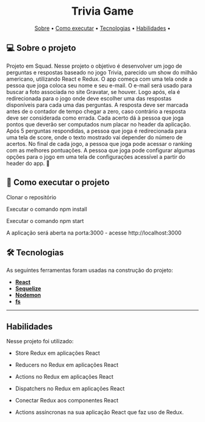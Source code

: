 <h1 align="center">
Trivia Game
</h1>

<p align="center">
 <a href="#-sobre-o-projeto">Sobre</a> •
 <a href="#-como-executar-o-projeto">Como executar</a> • 
 <a href="#-tecnologias">Tecnologias</a> • 
 <a href="#habilidades">Habilidades</a> • 
 
</p>


## 💻 Sobre o projeto

Projeto em Squad.
Nesse projeto o objetivo é desenvolver um jogo de perguntas e respostas baseado no jogo Trivia, parecido um show do milhão americano, utilizando React e Redux.
O app começa com uma tela onde a pessoa que joga coloca seu nome e seu e-mail. O e-mail será usado para buscar a foto associada no site Gravatar, se houver.
Logo após, ela é redirecionada para o jogo onde deve escolher uma das respostas disponíveis para cada uma das perguntas. A resposta deve ser marcada antes de o contador de tempo chegar a zero, caso contrário a resposta deve ser considerada como errada.
Cada acerto dá à pessoa que joga pontos que deverão ser computados num placar no header da aplicação. Após 5 perguntas respondidas, a pessoa que joga é redirecionada para uma tela de score, onde o texto mostrado vai depender do número de acertos. No final de cada jogo, a pessoa que joga pode acessar o ranking com as melhores pontuações.
A pessoa que joga pode configurar algumas opções para o jogo em uma tela de configurações acessível a partir do header do app.
 🚀

## 🚀 Como executar o projeto

Clonar o repositório

Executar o comando npm install

Executar o comando npm start

A aplicação será aberta na porta:3000 - acesse http://localhost:3000


## 🛠 Tecnologias

As seguintes ferramentas foram usadas na construção do projeto:

-   **[React](https://github.com/facebook/react)**
-   **[Sequelize](https://github.com/sequelize/sequelize)**
-   **[Nodemon](https://github.com/remy/nodemon)**
-   **[fs](https://github.com/r-lib/fs)**

---

## Habilidades

Nesse projeto foi utilizado:

  - Store Redux em aplicações React

  - Reducers no Redux em aplicações React

  - Actions no Redux em aplicações React

  - Dispatchers no Redux em aplicações React

  - Conectar Redux aos componentes React

  - Actions assíncronas na sua aplicação React que faz uso de Redux.





